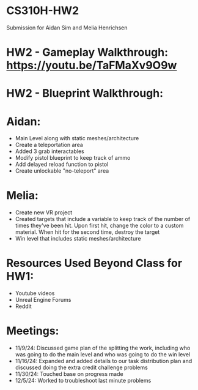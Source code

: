 # CS310H-HW2
Submission for Aidan Sim and Melia Henrichsen
# HW2 - Gameplay Walkthrough: https://youtu.be/TaFMaXv9O9w
# HW2 - Blueprint Walkthrough: 

# Aidan:
- Main Level along with static meshes/architecture
- Create a teleportation area
- Added 3 grab interactables
- Modify pistol blueprint to keep track of ammo
- Add delayed reload function to pistol
- Create unlockable "no-teleport" area

# Melia: 
- Create new VR project
- Created targets that include a variable to keep track of the number of times they've been hit. Upon first hit, change the color to a custom material. When hit for the second time, destroy the target
- Win level that includes static meshes/architecture

# Resources Used Beyond Class for HW1:
-	Youtube videos
- Unreal Engine Forums
-	Reddit

# Meetings:
- 11/9/24: Discussed game plan of the splitting the work, including who was going to do the main level and who was going to do the win level
- 11/16/24: Expanded and added details to our task distribution plan and discussed doing the extra credit challenge problems
- 11/30/24: Touched base on progress made
- 12/5/24: Worked to troubleshoot last minute problems

